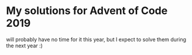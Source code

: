 # My solutions for Advent of Code 2019 

will probably have no time for it this year, but I expect
to solve them during the next year :)
